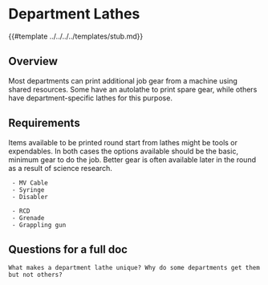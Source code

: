 # Department Lathes

{{#template ../../../../templates/stub.md}}

## Overview

Most departments can print additional job gear from a machine using shared resources. Some have an autolathe to print spare gear, while others have department-specific lathes for this purpose.

## Requirements

Items available to be printed round start from lathes might be tools or expendables. In both cases the options available should be the basic, minimum gear to do the job. Better gear is often available later in the round as a result of science research.

```admonish success "Good:"
 - MV Cable
 - Syringe
 - Disabler
```

```admonish failure "Bad:"
 - RCD
 - Grenade
 - Grappling gun
```

## Questions for a full doc

```admonish question
What makes a department lathe unique? Why do some departments get them but not others?
```